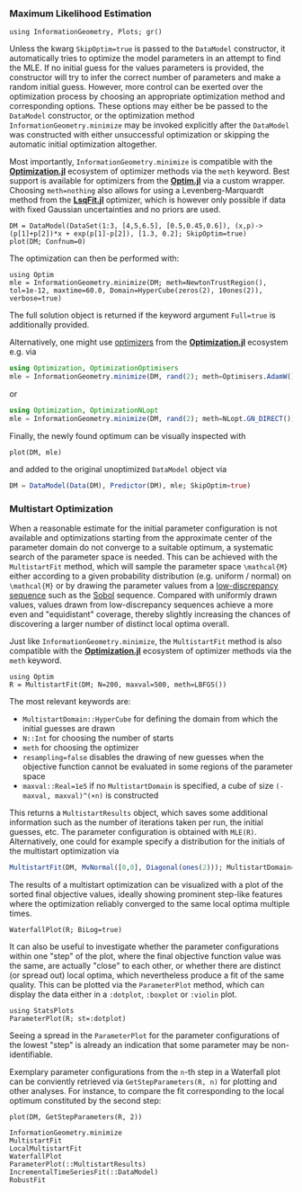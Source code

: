 
### Maximum Likelihood Estimation
```@setup Multistart
using InformationGeometry, Plots; gr()
```

Unless the kwarg `SkipOptim=true` is passed to the `DataModel` constructor, it automatically tries to optimize the model parameters in an attempt to find the MLE. If no initial guess for the values parameters is provided, the constructor will try to infer the correct number of parameters and make a random initial guess.
However, more control can be exerted over the optimization process by choosing an appropriate optimization method and corresponding options. These options may either be be passed to the `DataModel` constructor, or the optimization method `InformationGeometry.minimize` may be invoked explicitly after the `DataModel` was constructed with either unsuccessful optimization or skipping the automatic initial optimization altogether.

Most importantly, `InformationGeometry.minimize` is compatible with the [**Optimization.jl**](https://github.com/SciML/Optimization.jl) ecosystem of optimizer methods via the `meth` keyword. Best support is available for optimizers from the [**Optim.jl**](https://github.com/JuliaNLSolvers/Optim.jl) via a custom wrapper. Choosing `meth=nothing` also allows for using a Levenberg-Marquardt method from the [**LsqFit.jl**](https://github.com/JuliaNLSolvers/LsqFit.jl) optimizer, which is however only possible if data with fixed Gaussian uncertainties and no priors are used.

```@example Multistart
DM = DataModel(DataSet(1:3, [4,5,6.5], [0.5,0.45,0.6]), (x,p)->(p[1]+p[2])*x + exp(p[1]-p[2]), [1.3, 0.2]; SkipOptim=true)
plot(DM; Confnum=0)
```

The optimization can then be performed with:
```@example Multistart
using Optim
mle = InformationGeometry.minimize(DM; meth=NewtonTrustRegion(), tol=1e-12, maxtime=60.0, Domain=HyperCube(zeros(2), 10ones(2)), verbose=true)
```
The full solution object is returned if the keyword argument `Full=true` is additionally provided.

Alternatively, one might use [optimizers](https://docs.sciml.ai/Optimization) from the [**Optimization.jl**](https://github.com/SciML/Optimization.jl) ecosystem e.g. via
```julia
using Optimization, OptimizationOptimisers
mle = InformationGeometry.minimize(DM, rand(2); meth=Optimisers.AdamW())
```
or
```julia
using Optimization, OptimizationNLopt
mle = InformationGeometry.minimize(DM, rand(2); meth=NLopt.GN_DIRECT())
```

Finally, the newly found optimum can be visually inspected with
```@example Multistart
plot(DM, mle)
```
and added to the original unoptimized `DataModel` object via
```julia
DM = DataModel(Data(DM), Predictor(DM), mle; SkipOptim=true)
```


### Multistart Optimization

When a reasonable estimate for the initial parameter configuration is not available and optimizations starting from the approximate center of the parameter domain do not converge to a suitable optimum, a systematic search of the parameter space is needed. This can be achieved with the `MultistartFit` method, which will sample the parameter space ``\mathcal{M}`` either according to a given probability distribution (e.g. uniform / normal) on ``\mathcal{M}`` or by drawing the parameter values from a [low-discrepancy sequence](https://en.wikipedia.org/wiki/Low-discrepancy_sequence) such as the [Sobol](https://github.com/JuliaMath/Sobol.jl) sequence. Compared with uniformly drawn values, values drawn from low-discrepancy sequences achieve a more even and "equidistant" coverage, thereby slightly increasing the chances of discovering a larger number of distinct local optima overall.

Just like `InformationGeometry.minimize`, the `MultistartFit` method is also compatible with the [**Optimization.jl**](https://github.com/SciML/Optimization.jl) ecosystem of optimizer methods via the `meth` keyword.
```@example Multistart
using Optim
R = MultistartFit(DM; N=200, maxval=500, meth=LBFGS())
```
The most relevant keywords are:
* `MultistartDomain::HyperCube` for defining the domain from which the initial guesses are drawn
* `N::Int` for choosing the number of starts
* `meth` for choosing the optimizer
* `resampling=false` disables the drawing of new guesses when the objective function cannot be evaluated in some regions of the parameter space
* `maxval::Real=1e5` if no `MultistartDomain` is specified, a cube of size `(-maxval, maxval)^(×n)` is constructed

This returns a `MultistartResults` object, which saves some additional information such as the number of iterations taken per run, the initial guesses, etc. The parameter configuration is obtained with `MLE(R)`.
Alternatively, one could for example specify a distribution for the initials of the multistart optimization via
```julia
MultistartFit(DM, MvNormal([0,0], Diagonal(ones(2))); MultistartDomain=HyperCube([-1,-1],[3,4]), N=200, meth=Newton())
```



The results of a multistart optimization can be visualized with a plot of the sorted final objective values, ideally showing prominent step-like features where the optimization reliably converged to the same local optima multiple times.
```@example Multistart
WaterfallPlot(R; BiLog=true)
```
It can also be useful to investigate whether the parameter configurations within one "step" of the plot, where the final objective function value was the same, are actually "close" to each other, or whether there are distinct (or spread out) local optima, which nevertheless produce a fit of the same quality. This can be plotted via the `ParameterPlot` method, which can display the data either in a `:dotplot`, `:boxplot` or `:violin` plot. 
```@example Multistart
using StatsPlots
ParameterPlot(R; st=:dotplot)
```
Seeing a spread in the `ParameterPlot` for the parameter configurations of the lowest "step" is already an indication that some parameter may be non-identifiable.

Exemplary parameter configurations from the `n`-th step in a Waterfall plot can be conviently retrieved via `GetStepParameters(R, n)` for plotting and other analyses.
For instance, to compare the fit corresponding to the local optimum constituted by the second step:
```@example Multistart
plot(DM, GetStepParameters(R, 2))
```


```@docs
InformationGeometry.minimize
MultistartFit
LocalMultistartFit
WaterfallPlot
ParameterPlot(::MultistartResults)
IncrementalTimeSeriesFit(::DataModel)
RobustFit
```